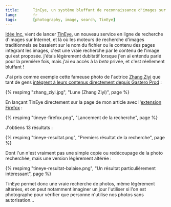 ```yaml
---
title:      TinEye, un système bluffant de reconnaissance d'images sur Internet
lang:       fr
tags:       [photography, image, search, TinEye]
---
```


[Idée Inc.](http://www.ideeinc.com/) vient de lancer [TinEye](http://tineye.com/), un nouveau service en ligne de recherche d'images sur Internet, et là où les moteurs de recherche d'images traditionnels se basaient sur le nom du fichier ou le contenu des pages intégrant les images, c'est une vraie recherche par le contenu de l'image qui est proposée. j'étais légèrement dubitatif lorsque j'en ai entendu parlé pour la première fois, mais j'ai eu accès à la *beta* privée, et c'est réellement bluffant !


J'ai pris comme exemple cette fameuse photo de l'actrice [Zhang Ziyi](http://fr.wikipedia.org/wiki/Zhang_Ziyi) que tant de gens [intègrent à leurs contenus directement depuis Gastero Prod](/2006/03/halte-au-vol-de-bande-passante.html) :

{% respimg "zhang_ziyi.jpg", "Lune (Zhang Ziyi)", page %}


En lançant TinEye directement sur la page de mon article avec l'[extension Firefox](http://tineye.com/plugin) :

{% respimg "tineye-firefox.png", "Lancement de la recherche", page %}


J'obtiens 13 résultats :

{% respimg "tineye-resultat.png", "Premiers résultat de la recherche", page %}


Dont l'un n'est vraiment pas une simple copie ou redécoupage de la photo recherchée, mais une version légèrement altérée :

{% respimg "tineye-resultat-balaise.png", "Un résultat particulièrement intéressant", page %}


TinEye permet donc une vraie recherche de photos, même légèrement altérées, et on peut notamment imaginer un jour l'utiliser si l'on est photographe pour vérifier que personne n'utilise nos photos sans autorisation…
